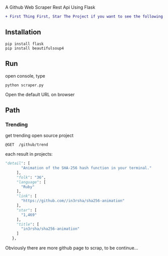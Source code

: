 
A Github Web Scraper Rest Api Using Flask


```diff
+ First Thing First, Star The Project if you want to see the following update !
```
## Installation
```
pip install flask
pip install beautifulsoup4
```

## Run
open console, type 
```
python scraper.py
```
Open the default URL on browser 


## Path 

### Trending  
get trending open source project
```http
@GET  /github/trend
```
 
 each result in projects:
 ``` python
 "detail": [
        "Animation of the SHA-256 hash function in your terminal."
      ], 
      "folk": "36", 
      "language": [
        "Ruby"
      ], 
      "link": [
        "https://github.com//in3rsha/sha256-animation"
      ], 
      "star": [
        "1,469"
      ], 
      "title": [
        "in3rsha/sha256-animation"
      ]
    }, 
```
Obviously there are more github page to scrap, to be continue...
